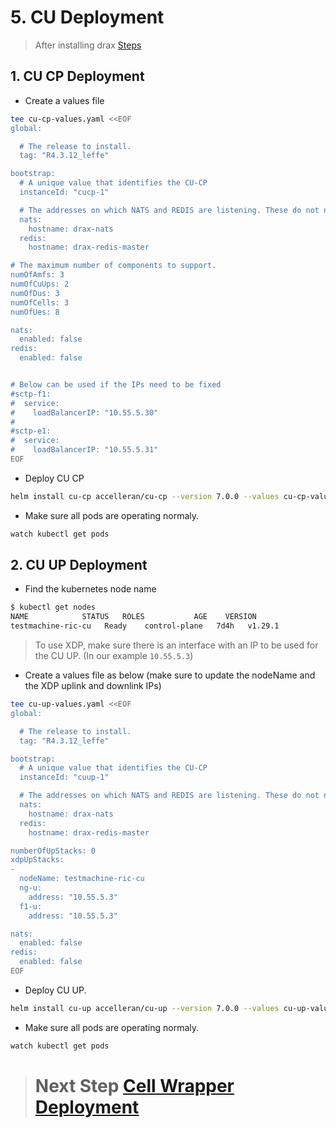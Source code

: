 # **5. CU Deployment**

> After installing drax [Steps](/drax-docs/drax_ng-install)

## 1. CU CP Deployment

- Create a values file
```bash
tee cu-cp-values.yaml <<EOF
global:

  # The release to install.
  tag: "R4.3.12_leffe"

bootstrap:
  # A unique value that identifies the CU-CP
  instanceId: "cucp-1"

  # The addresses on which NATS and REDIS are listening. These do not need to be changed.
  nats:
    hostname: drax-nats
  redis:
    hostname: drax-redis-master

# The maximum number of components to support.
numOfAmfs: 3
numOfCuUps: 2
numOfDus: 3
numOfCells: 3
numOfUes: 8

nats:
  enabled: false
redis:
  enabled: false


# Below can be used if the IPs need to be fixed
#sctp-f1:
#  service:
#    loadBalancerIP: "10.55.5.30"
#
#sctp-e1:
#  service:
#    loadBalancerIP: "10.55.5.31"
EOF
```


- Deploy CU CP
```bash
helm install cu-cp accelleran/cu-cp --version 7.0.0 --values cu-cp-values.yaml --debug
```
- Make sure all pods are operating normaly.
```bash
watch kubectl get pods
```

## 2. CU UP Deployment

- Find the kubernetes node name
```bash
$ kubectl get nodes
NAME            STATUS   ROLES           AGE    VERSION
testmachine-ric-cu   Ready    control-plane   7d4h   v1.29.1
```

> To use XDP, make sure there is an interface with an IP to be used for the CU UP. (In our example `10.55.5.3`)

- Create a values file as below (make sure to update the nodeName and the XDP uplink and downlink IPs)
```bash
tee cu-up-values.yaml <<EOF
global:

  # The release to install.
  tag: "R4.3.12_leffe"

bootstrap:
  # A unique value that identifies the CU-CP
  instanceId: "cuup-1"

  # The addresses on which NATS and REDIS are listening. These do not need to be changed.
  nats:
    hostname: drax-nats
  redis:
    hostname: drax-redis-master

numberOfUpStacks: 0
xdpUpStacks:
-
  nodeName: testmachine-ric-cu
  ng-u:
    address: "10.55.5.3"
  f1-u:
    address: "10.55.5.3"

nats:
  enabled: false
redis:
  enabled: false
EOF
```


- Deploy CU UP.
```bash
helm install cu-up accelleran/cu-up --version 7.0.0 --values cu-up-values.yaml --debug
```
- Make sure all pods are operating normaly.
```bash
watch kubectl get pods
```

> # Next Step [Cell Wrapper Deployment](/drax-docs/cw_ng-install/)